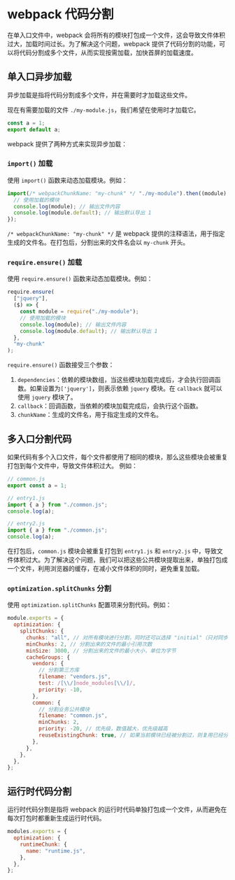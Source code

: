 # webpack 代码分割

在单入口文件中，webpack 会将所有的模块打包成一个文件，这会导致文件体积过大，加载时间过长。为了解决这个问题，webpack 提供了代码分割的功能，可以将代码分割成多个文件，从而实现按需加载，加快首屏的加载速度。

## 单入口异步加载

异步加载是指将代码分割成多个文件，并在需要时才加载这些文件。

现在有需要加载的文件 `./my-module.js`，我们希望在使用时才加载它。

```js
const a = 1;
export default a;
```

webpack 提供了两种方式来实现异步加载：

### `import()` 加载

使用 `import()` 函数来动态加载模块。例如：

```js
import(/* webpackChunkName: "my-chunk" */ "./my-module").then((module) => {
  // 使用加载的模块
  console.log(module); // 输出文件内容
  console.log(module.default); // 输出默认导出 1
});
```

`/* webpackChunkName: "my-chunk" */` 是 webpack 提供的注释语法，用于指定生成的文件名。在打包后，分割出来的文件名会以 `my-chunk` 开头。

### `require.ensure()` 加载

使用 `require.ensure()` 函数来动态加载模块。例如：

```js
require.ensure(
  ["jquery"],
  ($) => {
    const module = require("./my-module");
    // 使用加载的模块
    console.log(module); // 输出文件内容
    console.log(module.default); // 输出默认导出 1
  },
  "my-chunk"
);
```

`require.ensure()` 函数接受三个参数：

1. `dependencies`：依赖的模块数组，当这些模块加载完成后，才会执行回调函数。如果设置为`['jquery']`，则表示依赖 `jquery` 模块。在 `callback` 就可以使用 `jquery` 模块了。
2. `callback`：回调函数，当依赖的模块加载完成后，会执行这个函数。
3. `chunkName`：生成的文件名，用于指定生成的文件名。

## 多入口分割代码

如果代码有多个入口文件，每个文件都使用了相同的模块，那么这些模块会被重复打包到每个文件中，导致文件体积过大。
例如：

```js
// common.js
export const a = 1;

// entry1.js
import { a } from "./common.js";
console.log(a);

// entry2.js
import { a } from "./common.js";
console.log(a);
```

在打包后，`common.js` 模块会被重复打包到 `entry1.js` 和 `entry2.js` 中，导致文件体积过大。为了解决这个问题，我们可以把这些公共模块提取出来，单独打包成一个文件，利用浏览器的缓存，在减小文件体积的同时，避免重复加载。

### `optimization.splitChunks` 分割

使用 `optimization.splitChunks` 配置项来分割代码。例如：

```javascript
module.exports = {
  optimization: {
    splitChunks: {
      chunks: "all", // 对所有模块进行分割，同时还可以选择 "initial"（只对同步模块进行分割）和 "async"（只对异步模块进行分割）
      minChunks: 2, // 分割出来的文件的最小引用次数
      minSize: 3000, // 分割出来的文件的最小大小，单位为字节
      cacheGroups: {
        vendors: {
          // 分割第三方库
          filename: "vendors.js",
          test: /[\\/]node_modules[\\/]/,
          priority: -10,
        },
        common: {
          // 分割业务公共模块
          filename: "common.js",
          minChunks: 2,
          priority: -20, // 优先级，数值越大，优先级越高
          reuseExistingChunk: true, // 如果当前模块已经被分割过，则复用已经分割的模块
        },
      },
    },
  },
};
```

## 运行时代码分割

运行时代码分割是指将 webpack 的运行时代码单独打包成一个文件，从而避免在每次打包时都重新生成运行时代码。

```js
modules.exports = {
  optimization: {
    runtimeChunk: {
      name: "runtime.js",
    },
  },
};
```
